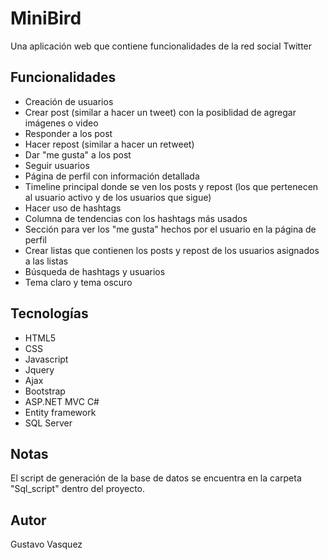 # MiniBird
Una aplicación web que contiene funcionalidades de la red social Twitter

## Funcionalidades
<ul>
  <li>Creación de usuarios</li>
  <li>Crear post (similar a hacer un tweet) con la posiblidad de agregar imágenes o video</li>
  <li>Responder a los post</li>
  <li>Hacer repost (similar a hacer un retweet)</li>
  <li>Dar "me gusta" a los post</li>
  <li>Seguir usuarios</li>
  <li>Página de perfil con información detallada</li>
  <li>Timeline principal donde se ven los posts y repost (los que pertenecen al usuario activo y de los usuarios que sigue)</li>
  <li>Hacer uso de hashtags</li>
  <li>Columna de tendencias con los hashtags más usados</li>
  <li>Sección para ver los "me gusta" hechos por el usuario en la página de perfil</li>
  <li>Crear listas que contienen los posts y repost de los usuarios asignados a las listas</li>
  <li>Búsqueda de hashtags y usuarios</li>
  <li>Tema claro y tema oscuro</li>
</ul>

## Tecnologías
<ul>
  <li>HTML5</li>
  <li>CSS</li>
  <li>Javascript</li>
  <li>Jquery</li>
  <li>Ajax</li>
  <li>Bootstrap</li>
  <li>ASP.NET MVC C#</li>
  <li>Entity framework</li>
  <li>SQL Server</li>
</ul>

## Notas
El script de generación de la base de datos se encuentra en la carpeta "Sql_script" dentro del proyecto.

## Autor
Gustavo Vasquez
